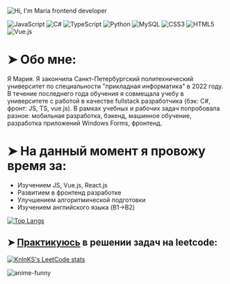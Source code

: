 <!--
**MariaPtrv/MariaPtrv** is a ✨ _special_ ✨ repository because its `README.md` (this file) appears on your GitHub profile.

Here are some ideas to get you started:

- 🔭 I’m currently working on ...
- 🌱 I’m currently learning ...
- 👯 I’m looking to collaborate on ...
- 🤔 I’m looking for help with ...
- 💬 Ask me about ...
- 📫 How to reach me: ...
- 😄 Pronouns: ...
- ⚡ Fun fact: ...
-->


![Hi, I'm Maria frontend developer](https://user-images.githubusercontent.com/58878188/183631022-a0515d29-2aec-4b4a-b830-e6d2936572db.gif)

![JavaScript](https://img.shields.io/badge/javascript-%23323330.svg?style=for-the-badge&logo=javascript&logoColor=%23F7DF1E)
![C#](https://img.shields.io/badge/c%23-%23239120.svg?style=for-the-badge&logo=c-sharp&logoColor=white)
![TypeScript](https://img.shields.io/badge/typescript-%23007ACC.svg?style=for-the-badge&logo=typescript&logoColor=white)
![Python](https://img.shields.io/badge/python-3670A0?style=for-the-badge&logo=python&logoColor=ffdd54)
![MySQL](https://img.shields.io/badge/mysql-%2300f.svg?style=for-the-badge&logo=mysql&logoColor=white)
![CSS3](https://img.shields.io/badge/css3-%231572B6.svg?style=for-the-badge&logo=css3&logoColor=white)
![HTML5](https://img.shields.io/badge/html5-%23E34F26.svg?style=for-the-badge&logo=html5&logoColor=white)
![Vue.js](https://img.shields.io/badge/vuejs-%2335495e.svg?style=for-the-badge&logo=vuedotjs&logoColor=%234FC08D)
<br>
<h1>➤ Обо мне: </h1>
<p>Я Мария. Я закончила Санкт-Петербургский политехнический университет по специальности "прикладная информатика" в 2022 году. В течение последнего года обучения я совмещала учебу в университете с работой в качестве fullstack разработчика (бэк: C#, фронт: JS, TS, vue.js). В рамках учебных и рабочих задач попробовала разное: мобильная разработка, бэкенд, машинное обучение, разработка приложений Windows Forms, фронтенд.</p>
<!--<table style="width: 100%; border: 1px solid transparent;">
<tr>
<th><h3>Обо мне</h3><br>Я Мария. Я закончила Санкт-Петербургский политехнический университет по специальности "прикладная информатика" в 2022 году. В течение последнего года обучения я совмещала учебу в университете с работой в качестве fullstack разработчика. В рамках учебных и рабочих задач попробовала разное: мобильная разработка, бэкенд, машинное обучение, разработка приложений Windows Forms, фронтенд.</th>
    <th><h3>About me</h3><br>I am Maria. I graduated from St. Petersburg Polytechnic University with a degree in Applied Informatics in 2022. During my last year of study, I combined my studies at the university with work as a fullstack developer. As part of my educational and work tasks, I tried different things: mobile development, backend, machine learning, Windows Forms application development, frontend.</th>
  </tr>
  <th>Telegram:<br> <a href='https://t.me/MariaByName'>@MariaByName</a></th>
  <th></th>
</table>-->
<h1>➤ На данный момент я провожу время за: </h1>
<ul>
  <li>Изучением JS, Vue.js, React.js</li>
  <li>Развитием в фронтенд разработке</li>
  <li>Улучшением алгоритмической подготовки</li>
  <li>Изучением английского языка (B1->B2)</li>
</ul>

[![Top Langs](https://github-readme-stats.vercel.app/api/top-langs/?username=MariaPtrv&layout=compact)](https://github.com/MariaPtrv)
<h2>➤ <a href='https://github.com/MariaPtrv/leetcode_Kotlin'>Практикуюсь</a> в решении задач на leetcode:</h2>

[![KnlnKS's LeetCode stats](https://leetcode-stats-six.vercel.app/api?username=MariaPtrv&theme=dark)](https://github.com/KnlnKS/leetcode-stats)

![anime-funny](https://user-images.githubusercontent.com/58878188/175789265-3b1de2d1-0a95-4f3d-b906-58ff17353cd9.gif)
                                                                                                                                         
